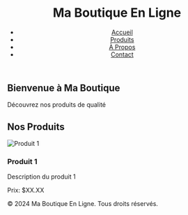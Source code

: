 <!DOCTYPE html>
<html lang="en">
<head>
    <meta charset="UTF-8">
    <meta name="viewport" content="width=device-width, initial-scale=1.0">
    <title>Ma Boutique En Ligne</title>
    <link rel="stylesheet" href="style.css">
</head>
<body>
    <header>
        <h1>Ma Boutique En Ligne</h1>
        <nav>
            <ul>
                <li><a href="#">Accueil</a></li>
                <li><a href="#">Produits</a></li>
                <li><a href="#">À Propos</a></li>
                <li><a href="#">Contact</a></li>
            </ul>
        </nav>
    </header>
    <main>
        <section class="hero">
            <h2>Bienvenue à Ma Boutique</h2>
            <p>Découvrez nos produits de qualité</p>
        </section>
        <section class="products">
            <h2>Nos Produits</h2>
            <div class="product">
                <img src="image-produit.jpg" alt="Produit 1">
                <h3>Produit 1</h3>
                <p>Description du produit 1</p>
                <p>Prix: $XX.XX</p>
            </div>
            <!-- Répétez pour chaque produit -->
        </section>
    </main>
    <footer>
        <p>&copy; 2024 Ma Boutique En Ligne. Tous droits réservés.</p>
    </footer>
</body>
</html>
